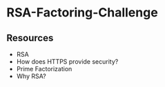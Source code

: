 # RSA-Factoring-Challenge

## Resources

* RSA
* How does HTTPS provide security?
* Prime Factorization
* Why RSA?
